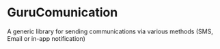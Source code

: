 # GuruComunication
A generic library for sending communications via various methods (SMS, Email or in-app notification)
